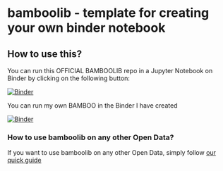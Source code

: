 # bamboolib - template for creating your own binder notebook


## How to use this?

You can run this OFFICIAL BAMBOOLIB repo in a Jupyter Notebook on Binder by clicking on the following button:

[![Binder](https://mybinder.org/badge_logo.svg)](https://mybinder.org/v2/gh/8080labs/bamboolib_binder_template/master?filepath=bamboolib_demo_titanic.ipynb)

You can run my own BAMBOO in the Binder I have created

[![Binder](https://mybinder.org/badge_logo.svg)](https://mybinder.org/v2/gh/josealfon/bamboo/master?filepath=bamboolib_demo_titanic.ipynb)

### How to use bamboolib on any other Open Data?

If you want to use bamboolib on any other Open Data, simply follow [our quick guide](https://github.com/8080labs/bamboolib_binder_template/blob/master/create_your_own_binder.md)
